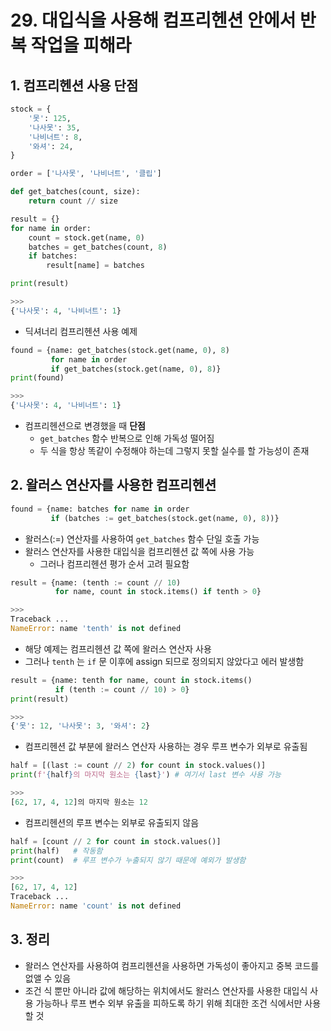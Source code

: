 # 29. 대입식을 사용해 컴프리헨션 안에서 반복 작업을 피해라

## 1. 컴프리헨션 사용 단점

```python
stock = {
    '못': 125,
    '나사못': 35,
    '나비너트': 8,
    '와셔': 24,
}

order = ['나사못', '나비너트', '클립']

def get_batches(count, size):
    return count // size

result = {}
for name in order:
    count = stock.get(name, 0)
    batches = get_batches(count, 8)
    if batches:
        result[name] = batches

print(result)

>>>
{'나사못': 4, '나비너트': 1}
```

- 딕셔너리 컴프리헨션 사용 예제

```python
found = {name: get_batches(stock.get(name, 0), 8)
         for name in order
         if get_batches(stock.get(name, 0), 8)}
print(found)

>>>
{'나사못': 4, '나비너트': 1}
```

- 컴프리헨션으로 변경했을 때 **단점**
    - `get_batches` 함수 반복으로 인해 가독성 떨어짐
    - 두 식을 항상 똑같이 수정해야 하는데 그렇지 못할 실수를 할 가능성이 존재

## 2. 왈러스 연산자를 사용한 컴프리헨션

```python
found = {name: batches for name in order
         if (batches := get_batches(stock.get(name, 0), 8))}
```

- 왈러스(:=) 연산자를 사용하여 `get_batches` 함수 단일 호출 가능
- 왈러스 연산자를 사용한 대입식을 컴프리헨션 값 쪽에 사용 가능
    - 그러나 컴프리헨션 평가 순서 고려 필요함

```python
result = {name: (tenth := count // 10)
          for name, count in stock.items() if tenth > 0}

>>>
Traceback ...
NameError: name 'tenth' is not defined
```

- 해당 예제는 컴프리헨션 값 쪽에 왈러스 연산자 사용
- 그러나 `tenth` 는 `if` 문 이후에 assign 되므로 정의되지 않았다고 에러 발생함

```python
result = {name: tenth for name, count in stock.items()
          if (tenth := count // 10) > 0}
print(result)

>>>
{'못': 12, '나사못': 3, '와셔': 2}

```

- 컴프리헨션 값 부분에 왈러스 연산자 사용하는 경우 루프 변수가 외부로 유출됨

```python
half = [(last := count // 2) for count in stock.values()]
print(f'{half}의 마지막 원소는 {last}') # 여기서 last 변수 사용 가능

>>>
[62, 17, 4, 12]의 마지막 원소는 12
```

- 컴프리헨션의 루프 변수는 외부로 유출되지 않음

```python
half = [count // 2 for count in stock.values()]
print(half)   # 작동함
print(count)  # 루프 변수가 누출되지 않기 때문에 예외가 발생함

>>>
[62, 17, 4, 12]
Traceback ...
NameError: name 'count' is not defined
```

## 3. 정리

- 왈러스 연산자를 사용하여 컴프리헨션을 사용하면 가독성이 좋아지고 중복 코드를 없앨 수 있음
- 조건 식 뿐만 아니라 값에 해당하는 위치에서도 왈러스 연산자를 사용한 대입식 사용 가능하나 루프 변수 외부 유출을 피하도록 하기 위해 최대한 조건 식에서만 사용할 것